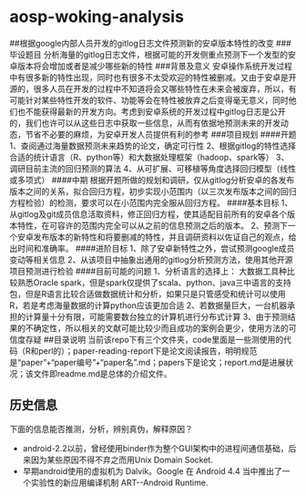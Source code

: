 # aosp-woking-analysis
##根据google内部人员开发的gitlog日志文件预测新的安卓版本特性的改变
###毕设题目
    分析海量的gitlog日志文件，根据可能的开发侧重点预测下一个发型的安卓版本将会增加或者是减少哪些新的特性
###背景及意义
    安卓操作系统开发过程中有很多新的特性出现，同时也有很多不太受欢迎的特性被删减。又由于安卓是开源的，很多人员在开发的过程中不知道将会又哪些特性在未来会被废弃，所以，有可能针对某些特性开发的软件、功能等会在特性被放弃之后变得毫无意义，同时他们也不能获得最新的开发方向。考虑到安卓系统的开发过程中gitlog日志是公开的，我们也许可以从这些日志中获取一些信息，从而有依据地预测未来的开发动态，节省不必要的麻烦，为安卓开发人员提供有利的参考
###项目规划
####开题
    1、查阅通过海量数据预测未来趋势的论文，确定可行性
    2、根据gitlog的特性选择合适的统计语言（R、python等）和大数据处理框架（hadoop、spark等）
    3、调研目前主流的回归预测的算法
    4、从可扩展、可移植等角度选择回归模型（线性或多项式）
####中期
    根据开题所做的规划和调研，仅从gitlog分析安卓的各发布版本之间的关系，拟合回归方程，初步实现小范围内（以三次发布版本之间的回归方程检验）的检测，要求可以在小范围内完全服从回归方程。
####基本目标
    1、从gitlog及git成员信息活取资料，修正回归方程，使其适配目前所有的安卓各个版本特性，在可容许的范围内完全可以从之前的信息预测之后的版本。
    2、预测下一个安卓发布版本的新特性和将要删减的特性，并且调研资料以佐证自己的观点，给出时间和准确率。
####进阶目标
    1、除了安卓新特性之外，尝试预测google成员变动等相关信息
    2、从该项目中抽象出通用的gitlog分析预测方法，使用其他开源项目预测进行检验
####目前可能的问题
    1、分析语言的选择上：
    大数据工具种比较熟悉Oracle spark，但是spark仅提供了scala、python、java三中语言的支持包，但是R语言比较合适做数据统计和分析，如果只是只管感受和统计可以使用R，若是考虑海量数据的计算python应该更加合适
    2、若数据量巨大，一台机器承担的计算量十分有限，可能需要数台独立的计算机进行分布式计算
    3、由于预测结果的不确定性，所以相关的文献可能比较少而且成功的案例会更少，使用方法的可信度存疑
##目录说明
    当前该repo下有三个文件夹，code里面是一些测使用的代码（R和perl的）；paper-reading-report下是论文阅读报告，明明规范是“paper”+“paper编号”+“paper名”.md；papers下是论文；report.md是进展状况；该文件即readme.md是总体的介绍文件。

## 历史信息
下面的信息能否推测，分析，辨别真伪，解释原因？

 - android-2.2以前，曾经使用binder作为整个GUI架构中的进程间通信基础，后来因为某些原因不得不弃之而用Unix Domain Socket.
 - 早期android使用的虚拟机为 Dalvik。Google 在 Android 4.4 当中推出了一个实验性的新应用编译机制 ART--Android Runtime.
